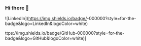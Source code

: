 ### Hi there 👋

<!--
**JessieSu2/JessieSu2** is a ✨ _special_ ✨ repository because its `README.md` (this file) appears on your GitHub profile.

Here are some ideas to get you started:

- 🔭 I’m currently working on ...
- 🌱 I’m currently learning ...
- 👯 I’m looking to collaborate on ...
- 🤔 I’m looking for help with ...
- 💬 Ask me about ...
- 📫 How to reach me: ...
- 😄 Pronouns: ...
- ⚡ Fun fact: ...
-->
![LinkedIn](https://img.shields.io/badge/<LinkedIn>-<Background Color>000000?style=for-the-badge&logo=LinkedIn&logoColor=white)

ttps://img.shields.io/badge/GitHub-000000?style=for-the-badge&logo=GitHub&logoColor=white)]
